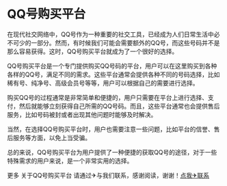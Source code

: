 # QQ号购买平台

在现代社交网络中，QQ号作为一种重要的社交工具，已经成为人们日常生活中必不可少的一部分。然而，有时候我们可能会需要额外的QQ号，而这些号码并不是那么容易获得。这时，QQ号购买平台就成为了一个很好的选择。

QQ号购买平台是一个专门提供购买QQ号码的平台，用户可以在这里购买到各种各样的QQ号，满足不同的需求。这些平台通常会提供各种不同的号码选择，比如稀有号、纯净号、高级会员号等等，用户可以根据自己的需要进行选择。

购买QQ号的过程通常是非常简单和便捷的，用户只需要在平台上进行选择、支付，然后就能够立刻获得自己所需的QQ号码。而且，这些平台通常也会提供售后服务，比如号码被封或者出现其他问题时能够及时解决。

当然，在选择QQ号购买平台时，用户也需要注意一些问题，比如平台的信誉、售后服务等方面，以免上当受骗。

总的来说，QQ号购买平台为用户提供了一种便捷的获取QQ号的途径，对于一些特殊需求的用户来说，是一个非常实用的选择。

更多 关于QQ号购买平台 请通过✈与我们联系，感谢阅读，谢谢！[点我✈联系](https://abc.k02.cc)